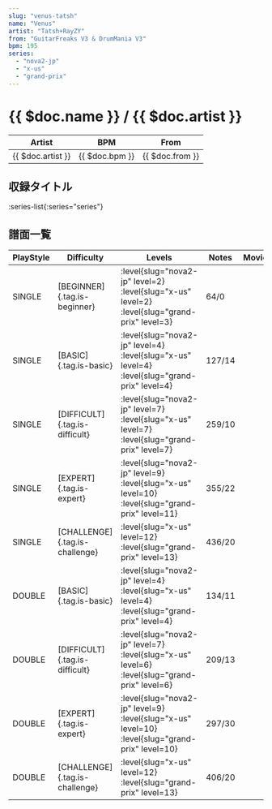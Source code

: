 ```yaml
---
slug: "venus-tatsh"
name: "Venus"
artist: "Tatsh+RayZY"
from: "GuitarFreaks V3 & DrumMania V3"
bpm: 195
series:
  - "nova2-jp"
  - "x-us"
  - "grand-prix"
---
```


# {{ $doc.name }} / {{ $doc.artist }}

|Artist|BPM|From|
|------|---|----|
|{{ $doc.artist }}|{{ $doc.bpm }}|{{ $doc.from }}|

## 収録タイトル

:series-list{:series="series"}

## 譜面一覧

|PlayStyle|Difficulty|Levels|Notes|Movie|
|---------|----------|------|-----|-----|
|SINGLE|[BEGINNER]{.tag.is-beginner}|<div class="field is-grouped is-grouped-multiline"> :level{slug="nova2-jp" level=2} :level{slug="x-us" level=2} :level{slug="grand-prix" level=3}</div>|64/0||
|SINGLE|[BASIC]{.tag.is-basic}|<div class="field is-grouped is-grouped-multiline"> :level{slug="nova2-jp" level=4} :level{slug="x-us" level=4} :level{slug="grand-prix" level=4}</div>|127/14||
|SINGLE|[DIFFICULT]{.tag.is-difficult}|<div class="field is-grouped is-grouped-multiline"> :level{slug="nova2-jp" level=7} :level{slug="x-us" level=7} :level{slug="grand-prix" level=7}</div>|259/10||
|SINGLE|[EXPERT]{.tag.is-expert}|<div class="field is-grouped is-grouped-multiline"> :level{slug="nova2-jp" level=9} :level{slug="x-us" level=10} :level{slug="grand-prix" level=11}</div>|355/22||
|SINGLE|[CHALLENGE]{.tag.is-challenge}|<div class="field is-grouped is-grouped-multiline"> :level{slug="x-us" level=12} :level{slug="grand-prix" level=13}</div>|436/20||
|DOUBLE|[BASIC]{.tag.is-basic}|<div class="field is-grouped is-grouped-multiline"> :level{slug="nova2-jp" level=4} :level{slug="x-us" level=4} :level{slug="grand-prix" level=4}</div>|134/11||
|DOUBLE|[DIFFICULT]{.tag.is-difficult}|<div class="field is-grouped is-grouped-multiline"> :level{slug="nova2-jp" level=7} :level{slug="x-us" level=6} :level{slug="grand-prix" level=6}</div>|209/13||
|DOUBLE|[EXPERT]{.tag.is-expert}|<div class="field is-grouped is-grouped-multiline"> :level{slug="nova2-jp" level=9} :level{slug="x-us" level=10} :level{slug="grand-prix" level=10}</div>|297/30||
|DOUBLE|[CHALLENGE]{.tag.is-challenge}|<div class="field is-grouped is-grouped-multiline"> :level{slug="x-us" level=12} :level{slug="grand-prix" level=13}</div>|406/20||
